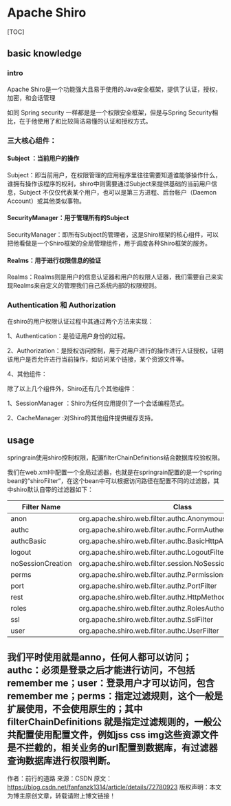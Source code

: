 # Apache Shiro

[TOC]

## basic knowledge

### intro

Apache Shiro是一个功能强大且易于使用的Java安全框架，提供了认证，授权，加密，和会话管理

如同 Spring security 一样都是是一个权限安全框架，但是与Spring Security相比，在于他使用了和比较简洁易懂的认证和授权方式。

### 三大核心组件：

#### Subject ：当前用户的操作

Subject：即当前用户，在权限管理的应用程序里往往需要知道谁能够操作什么，谁拥有操作该程序的权利，shiro中则需要通过Subject来提供基础的当前用户信息，Subject 不仅仅代表某个用户，也可以是第三方进程、后台帐户（Daemon Account）或其他类似事物。

#### SecurityManager：用于管理所有的Subject

SecurityManager：即所有Subject的管理者，这是Shiro框架的核心组件，可以把他看做是一个Shiro框架的全局管理组件，用于调度各种Shiro框架的服务。

#### Realms：用于进行权限信息的验证

Realms：Realms则是用户的信息认证器和用户的权限人证器，我们需要自己来实现Realms来自定义的管理我们自己系统内部的权限规则。

### Authentication 和 Authorization

在shiro的用户权限认证过程中其通过两个方法来实现：

1、Authentication：是验证用户身份的过程。

2、Authorization：是授权访问控制，用于对用户进行的操作进行人证授权，证明该用户是否允许进行当前操作，如访问某个链接，某个资源文件等。








4、其他组件：

除了以上几个组件外，Shiro还有几个其他组件：

1、SessionManager ：Shiro为任何应用提供了一个会话编程范式。

2、CacheManager :对Shiro的其他组件提供缓存支持。 





## usage

springrain使用shiro控制权限，配置filterChainDefinitions结合数据库校验权限。

我们在web.xml中配置一个全局过滤器，也就是在springrain配置的是一个spring bean的“shiroFilter“，在这个bean中可以根据访问路径在配置不同的过滤器，其中shiro默认自带的过滤器如下：

   Filter Name | Class
   -|-
   anon | org.apache.shiro.web.filter.authc.AnonymousFilter
   authc | org.apache.shiro.web.filter.authc.FormAuthenticationFilter
   authcBasic | org.apache.shiro.web.filter.authc.BasicHttpAuthenticationFilter
   logout | org.apache.shiro.web.filter.authc.LogoutFilter
   noSessionCreation | org.apache.shiro.web.filter.session.NoSessionCreationFilter
   perms | org.apache.shiro.web.filter.authz.PermissionsAuthorizationFilter
   port | org.apache.shiro.web.filter.authz.PortFilter
   rest | org.apache.shiro.web.filter.authz.HttpMethodPermissionFilter
   roles | org.apache.shiro.web.filter.authz.RolesAuthorizationFilter
   ssl | org.apache.shiro.web.filter.authz.SslFilter
   user | org.apache.shiro.web.filter.authc.UserFilter

我们平时使用就是anno，任何人都可以访问；authc：必须是登录之后才能进行访问，不包括remember me；user：登录用户才可以访问，包含remember me；perms：指定过滤规则，这个一般是扩展使用，不会使用原生的；其中filterChainDefinitions 就是指定过滤规则的，一般公共配置使用配置文件，例如jss css img这些资源文件是不拦截的，相关业务的url配置到数据库，有过滤器查询数据库进行权限判断。
--------------------- 
作者：前行的道路 
来源：CSDN 
原文：https://blog.csdn.net/fanfanzk1314/article/details/72780923 
版权声明：本文为博主原创文章，转载请附上博文链接！

